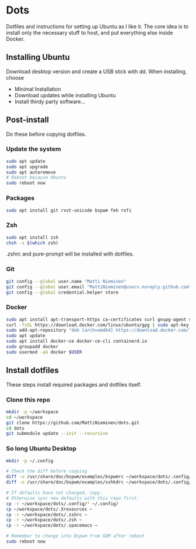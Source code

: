 # Dots

Dotfiles and instructions for setting up Ubuntu as I like it. The core idea
is to install only the necessary stuff to host, and put everything else inside
Docker.

## Installing Ubuntu

Download desktop version and create a USB stick with dd. When installing,
choose

 * Minimal Installation
 * Download updates while installing Ubuntu
 * Install thirdy party software...
 
## Post-install
 
Do these before copying dotfiles.
 
### Update the system
 
```bash
sudo apt update
sudo apt upgrade
sudo apt autoremove
# Reboot because Ubuntu
sudo reboot now
```

### Packages
```bash
sudo apt install git rxvt-unicode bspwm feh rofi
```

### Zsh

```bash
sudo apt install zsh
chsh -s $(which zsh)
```

.zshrc and pure-prompt will be installed with dotfiles.

### Git

```bash
git config --global user.name "Matti Nieminen"
git config --global user.email "MattiNieminen@users.noreply.github.com"
git config --global credential.helper store
```

### Docker

```bash
sudo apt install apt-transport-https ca-certificates curl gnupg-agent software-properties-common
curl -fsSL https://download.docker.com/linux/ubuntu/gpg | sudo apt-key add -
sudo add-apt-repository "deb [arch=amd64] https://download.docker.com/linux/ubuntu $(lsb_release -cs) stable"
sudo apt update
sudo apt install docker-ce docker-ce-cli containerd.io
sudo groupadd docker
sudo usermod -aG docker $USER
```

## Install dotfiles

These steps install required packages and dotfiles itself.

### Clone this repo

```bash
mkdir -p ~/workspace
cd ~/workspace
git clone https://github.com/MattiNieminen/dots.git
cd dots
git submodule update --init --recursive
```

### So long Ubuntu Desktop

```bash
mkdir -p ~/.config

# Check the diff before copying
diff -u /usr/share/doc/bspwm/examples/bspwmrc ~/workspace/dots/.config/bspwm/bspwmrc
diff -u /usr/share/doc/bspwm/examples/sxhkdrc ~/workspace/dots/.config/sxhkd/sxhkdrc

# If defaults have not changed, copy.
# Otherwise sync new defaults with this repo first.
cp -r ~/workspace/dots/.config/* ~/.config/
cp ~/workspace/dots/.Xresources ~
cp -r ~/workspace/dots/.zshrc ~
cp -r ~/workspace/dots/.zsh ~
cp -r ~/workspace/dots/.spacemacs ~

# Remember to change into Bspwm from GDM after reboot
sudo reboot now
```
